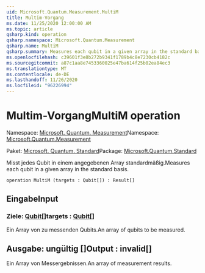```yaml
---
uid: Microsoft.Quantum.Measurement.MultiM
title: Multim-Vorgang
ms.date: 11/25/2020 12:00:00 AM
ms.topic: article
qsharp.kind: operation
qsharp.namespace: Microsoft.Quantum.Measurement
qsharp.name: MultiM
qsharp.summary: Measures each qubit in a given array in the standard basis.
ms.openlocfilehash: c39601f3e8b272b9341f1789b4c8e7230cb4182c
ms.sourcegitcommit: a87c1aa8e7453360025e47ba614f25b02ea84ec3
ms.translationtype: MT
ms.contentlocale: de-DE
ms.lasthandoff: 11/26/2020
ms.locfileid: "96226994"
---
```

# <a name="multim-operation"></a><span data-ttu-id="a4718-102">Multim-Vorgang</span><span class="sxs-lookup"><span data-stu-id="a4718-102">MultiM operation</span></span>

<span data-ttu-id="a4718-103">Namespace: [Microsoft. Quantum. Measurement](xref:Microsoft.Quantum.Measurement)</span><span class="sxs-lookup"><span data-stu-id="a4718-103">Namespace: [Microsoft.Quantum.Measurement](xref:Microsoft.Quantum.Measurement)</span></span>

<span data-ttu-id="a4718-104">Paket: [Microsoft. Quantum. Standard](https://nuget.org/packages/Microsoft.Quantum.Standard)</span><span class="sxs-lookup"><span data-stu-id="a4718-104">Package: [Microsoft.Quantum.Standard](https://nuget.org/packages/Microsoft.Quantum.Standard)</span></span>


<span data-ttu-id="a4718-105">Misst jedes Qubit in einem angegebenen Array standardmäßig.</span><span class="sxs-lookup"><span data-stu-id="a4718-105">Measures each qubit in a given array in the standard basis.</span></span>

```qsharp
operation MultiM (targets : Qubit[]) : Result[]
```


## <a name="input"></a><span data-ttu-id="a4718-106">Eingabe</span><span class="sxs-lookup"><span data-stu-id="a4718-106">Input</span></span>

### <a name="targets--qubit"></a><span data-ttu-id="a4718-107">Ziele: [Qubit](xref:microsoft.quantum.lang-ref.qubit)[]</span><span class="sxs-lookup"><span data-stu-id="a4718-107">targets : [Qubit](xref:microsoft.quantum.lang-ref.qubit)[]</span></span>

<span data-ttu-id="a4718-108">Ein Array von zu messenden Qubits.</span><span class="sxs-lookup"><span data-stu-id="a4718-108">An array of qubits to be measured.</span></span>



## <a name="output--__invalidresult__"></a><span data-ttu-id="a4718-109">Ausgabe: __ungültig <Result>__[]</span><span class="sxs-lookup"><span data-stu-id="a4718-109">Output : __invalid<Result>__[]</span></span>

<span data-ttu-id="a4718-110">Ein Array von Messergebnissen.</span><span class="sxs-lookup"><span data-stu-id="a4718-110">An array of measurement results.</span></span>
